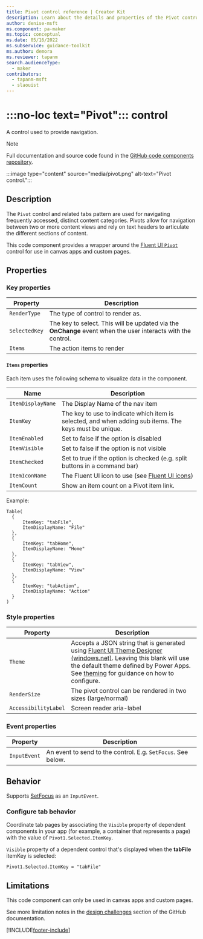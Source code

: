 ```yaml
---
title: Pivot control reference | Creator Kit
description: Learn about the details and properties of the Pivot control in the Creator Kit.
author: denise-msft
ms.component: pa-maker
ms.topic: conceptual
ms.date: 05/16/2022
ms.subservice: guidance-toolkit
ms.author: demora
ms.reviewer: tapanm
search.audienceType: 
  - maker
contributors:
  - tapanm-msft
  - slaouist
---
```


# :::no-loc text="Pivot"::: control

A control used to provide navigation.

> [!NOTE]
> Full documentation and source code found in the [GitHub code components repository](https://github.com/microsoft/powercat-code-components/tree/main/Pivot).

:::image type="content" source="media/pivot.png" alt-text="Pivot control.":::

## Description

The `Pivot` control and related tabs pattern are used for navigating frequently accessed, distinct content categories. Pivots allow for navigation between two or more content views and rely on text headers to articulate the different sections of content.

This code component provides a wrapper around the [Fluent UI `Pivot`](https://developer.microsoft.com/fluentui#/controls/web/pivot) control for use in canvas apps and custom pages.

## Properties

### Key properties

| Property | Description |
| -------- | ----------- |
| `RenderType` | The type of control to render as. |
| `SelectedKey` | The key to select. This will be updated via the **OnChange** event when the user interacts with the control. |
| `Items` | The action items to render |

#### `Items` properties

Each item uses the following schema to visualize data in the component. 

| Name | Description |
| ------ | ----------- |
  | `ItemDisplayName` | The Display Name of the nav item |
  | `ItemKey` | The key to use to indicate which item is selected, and when adding sub items. The keys must be unique. |
  | `ItemEnabled` | Set to false if the option is disabled |
  | `ItemVisible` | Set to false if the option is not visible |
  | `ItemChecked` | Set to true if the option is checked (e.g. split buttons in a command bar) |
  | `ItemIconName` | The Fluent UI icon to use (see [Fluent UI icons](https://developer.microsoft.com/en-us/fluentui#/styles/web/icons)) |
  | `ItemCount` | Show an item count on a Pivot item link. |

Example:

  ```power-fx
Table(
    {
        ItemKey: "tabFile",
        ItemDisplayName: "File"
    },
    {
        ItemKey: "tabHome",
        ItemDisplayName: "Home"
    },
    {
        ItemKey: "tabView",
        ItemDisplayName: "View"
    },
    {
        ItemKey: "tabAction",
        ItemDisplayName: "Action"
    }
)
  ```

### Style properties

| Property | Description |
| -------- | ----------- |
| `Theme` | Accepts a JSON string that is generated using [Fluent UI Theme Designer (windows.net)](https://fabricweb.z5.web.core.windows.net/pr-deploy-site/refs/heads/master/theming-designer/). Leaving this blank will use the default theme defined by Power Apps. See [theming](theme.md) for guidance on how to configure. |
| `RenderSize` | The pivot control can be rendered in two sizes (large/normal) |
| `AccessibilityLabel` | Screen reader aria-label |

### Event properties

| Property | Description |
| -------- | ----------- |
| `InputEvent` | An event to send to the control. E.g. `SetFocus`. See below. |

## Behavior

Supports [SetFocus](setfocus.md) as an `InputEvent`.

### Configure tab behavior

Coordinate tab pages by associating the `Visible` property of dependent components in your app (for example, a container that represents a page) with the value of `Pivot1.Selected.ItemKey`.

`Visible` property of a dependent control that's displayed when the **tabFile** itemKey is selected:

  ```power-fx
Pivot1.Selected.ItemKey = "tabFile"
  ```

## Limitations

This code component can only be used in canvas apps and custom pages.

See more limitation notes in the [design challenges](https://github.com/microsoft/powercat-code-components/tree/main/Pivot#design-challenges) section of the GitHub documentation.

[!INCLUDE[footer-include](../../includes/footer-banner.md)]
